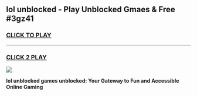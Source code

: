 
## lol unblocked - Play Unblocked Gmaes & Free #3gz41
<h3>
<a href="https://news.freeplayer.one?title=lol_unblocked&ref=03M">CLICK TO PLAY</a></h3>
<hr>

<h3>
<a href="https://news.freeplayer.one?title=lol_unblocked&ref=03M">CLICK 2 PLAY</a>
  
</h3>

<a href="https://news.freeplayer.one?title=lol_unblocked&ref=03M"><img src="https://clearcache.store/games.png"></a>


**lol unblocked games unblocked: Your Gateway to Fun and Accessible Online Gaming**
